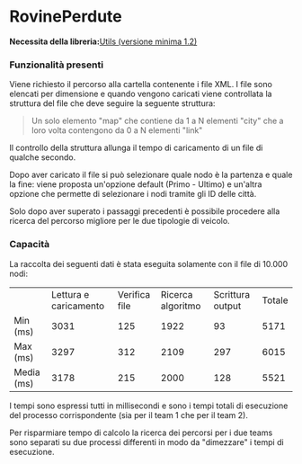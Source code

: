 # RovinePerdute
**Necessita della libreria:**[Utils (versione minima 1.2)](https://github.com/ThatCmd/Utils/releases/tag/1.2)

### Funzionalità presenti
Viene richiesto il percorso alla cartella contenente i file XML. I file sono elencati per dimensione e quando vengono caricati viene controllata la struttura del file che deve seguire la seguente struttura:
  >Un solo elemento "map" che contiene da 1 a N elementi "city" che a loro volta contengono da 0 a N elementi "link"

Il controllo della struttura allunga il tempo di caricamento di un file di qualche secondo. 
<p>Dopo aver caricato il file si può selezionare quale nodo è la partenza e quale la fine: viene proposta un'opzione default (Primo - Ultimo) e un'altra opzione che permette di selezionare i nodi tramite gli ID delle città.</p>
<p>Solo dopo aver superato i passaggi precedenti è possibile procedere alla ricerca del percorso migliore per le due tipologie di veicolo.</p>

### Capacità
La raccolta dei seguenti dati è stata eseguita solamente con il file di 10.000 nodi:<br>
<table>
  <tr>
    <td></td>
    <td>Lettura e caricamento</td>
    <td>Verifica file</td>
    <td>Ricerca algoritmo</td>
    <td>Scrittura output</td>
    <td>Totale</td>
  </tr>
  <tr>
    <td>Min (ms)</td>
    <td>3031</td>
    <td>125</td>
    <td>1922</td>
    <td>93</td>
    <td>5171</td>
  </tr>
  <tr>
    <td>Max (ms)</td>
    <td>3297</td>
    <td>312</td>
    <td>2109</td>
    <td>297</td>
    <td>6015</td>
  </tr>
  <tr>
    <td>Media (ms)</td>
    <td>3178</td>
    <td>215</td>
    <td>2000</td>
    <td>128</td>
    <td>5521</td>
  </tr>
</table>
<p>I tempi sono espressi tutti in millisecondi e sono i tempi totali di esecuzione del processo corrispondente (sia per il team 1 che per il team 2).</p>
<p>Per risparmiare tempo di calcolo la ricerca dei percorsi per i due teams sono separati su due processi differenti in modo da "dimezzare" i tempi di esecuzione.</p>
